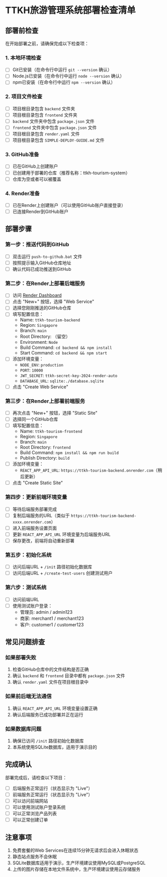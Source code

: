 # TTKH旅游管理系统部署检查清单

## 部署前检查

在开始部署之前，请确保完成以下检查项：

### 1. 本地环境检查
- [ ] Git已安装（在命令行中运行 `git --version` 确认）
- [ ] Node.js已安装（在命令行中运行 `node --version` 确认）
- [ ] npm已安装（在命令行中运行 `npm --version` 确认）

### 2. 项目文件检查
- [ ] 项目根目录包含 `backend` 文件夹
- [ ] 项目根目录包含 `frontend` 文件夹
- [ ] `backend` 文件夹中包含 `package.json` 文件
- [ ] `frontend` 文件夹中包含 `package.json` 文件
- [ ] 项目根目录包含 `render.yaml` 文件
- [ ] 项目根目录包含 `SIMPLE-DEPLOY-GUIDE.md` 文件

### 3. GitHub准备
- [ ] 已在GitHub上创建账户
- [ ] 已创建用于部署的仓库（推荐名称：ttkh-tourism-system）
- [ ] 仓库为空或者可以被覆盖

### 4. Render准备
- [ ] 已在Render上创建账户（可以使用GitHub账户直接登录）
- [ ] 已连接Render到GitHub账户

## 部署步骤

### 第一步：推送代码到GitHub
- [ ] 双击运行 `push-to-github.bat` 文件
- [ ] 按照提示输入GitHub仓库地址
- [ ] 确认代码已成功推送到GitHub

### 第二步：在Render上部署后端服务
- [ ] 访问 [Render Dashboard](https://dashboard.render.com)
- [ ] 点击 "New+" 按钮，选择 "Web Service"
- [ ] 选择您刚刚推送的GitHub仓库
- [ ] 填写配置信息：
  - Name: `ttkh-tourism-backend`
  - Region: `Singapore`
  - Branch: `main`
  - Root Directory: （留空）
  - Environment: `Node`
  - Build Command: `cd backend && npm install`
  - Start Command: `cd backend && npm start`
- [ ] 添加环境变量：
  - `NODE_ENV`: `production`
  - `PORT`: `10000`
  - `JWT_SECRET`: `ttkh-secret-key-2024-render-auto`
  - `DATABASE_URL`: `sqlite:./database.sqlite`
- [ ] 点击 "Create Web Service"

### 第三步：在Render上部署前端服务
- [ ] 再次点击 "New+" 按钮，选择 "Static Site"
- [ ] 选择同一个GitHub仓库
- [ ] 填写配置信息：
  - Name: `ttkh-tourism-frontend`
  - Region: `Singapore`
  - Branch: `main`
  - Root Directory: `frontend`
  - Build Command: `npm install && npm run build`
  - Publish Directory: `build`
- [ ] 添加环境变量：
  - `REACT_APP_API_URL`: `https://ttkh-tourism-backend.onrender.com`（稍后更新）
- [ ] 点击 "Create Static Site"

### 第四步：更新前端环境变量
- [ ] 等待后端服务部署完成
- [ ] 复制后端服务的URL（类似于 `https://ttkh-tourism-backend-xxxx.onrender.com`）
- [ ] 进入前端服务设置页面
- [ ] 更新 `REACT_APP_API_URL` 环境变量为后端服务URL
- [ ] 保存更改，前端将自动重新部署

### 第五步：初始化系统
- [ ] 访问后端URL + `/init` 路径初始化数据库
- [ ] 访问后端URL + `/create-test-users` 创建测试用户

### 第六步：测试系统
- [ ] 访问前端URL
- [ ] 使用测试账户登录：
  - 管理员: admin / admin123
  - 商家: merchant1 / merchant123
  - 客户: customer1 / customer123

## 常见问题排查

### 如果部署失败
1. 检查GitHub仓库中的文件结构是否正确
2. 确认 `backend` 和 `frontend` 目录中都有 `package.json` 文件
3. 确认 `render.yaml` 文件在项目根目录中

### 如果前后端无法通信
1. 确认 `REACT_APP_API_URL` 环境变量设置正确
2. 确认后端服务已成功部署并正在运行

### 如果数据库问题
1. 确保已访问 `/init` 路径初始化数据库
2. 本系统使用SQLite数据库，适用于演示目的

## 完成确认

部署完成后，请检查以下项目：

- [ ] 后端服务正常运行（状态显示为 "Live"）
- [ ] 前端服务正常运行（状态显示为 "Live"）
- [ ] 可以访问前端网站
- [ ] 可以使用测试账户登录系统
- [ ] 可以正常浏览产品列表
- [ ] 可以正常创建订单

## 注意事项

1. 免费套餐的Web Services在连续15分钟无请求后会进入休眠状态
2. 静态站点服务不会休眠
3. SQLite数据库适用于演示，生产环境建议使用MySQL或PostgreSQL
4. 上传的图片存储在本地文件系统中，生产环境建议使用云存储服务